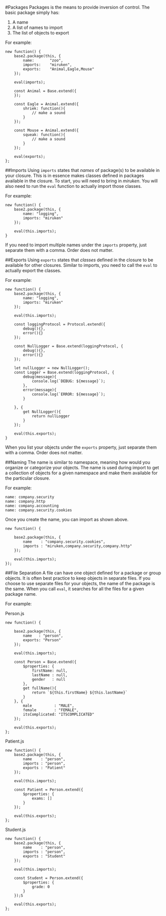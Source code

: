 #Packages
Packages is the means to provide inversion of control. The basic package simply has:

1. A name
2. A list of names to import
3. The list of objects to export

For example:

    new function() {
        base2.package(this, {
            name:       "zoo",
            imports:    "miruken",
            exports:    "Animal,Eagle,Mouse"
        });

        eval(imports);

        const Animal = Base.extend({
        });

        const Eagle = Animal.extend({
            shriek: function(){
                // make a sound
            }
        });

        const Mouse = Animal.extend({
            squeak: function(){
                // make a sound
            }
        });

        eval(exports);
    };

##Imports
Using `imports` states that *names* of package(s) to be available in your closure. This is in essence makes classes defined in packages available in the closure. To start, you will need to bring in *miruken*. You will also need to run the `eval` function to actually import those classes.

For example:

    new function() {
        base2.package(this, {
            name: "logging",
            imports: "miruken"
        });

        eval(this.imports);
    }

If you need to import multiple names under the `imports` property, just separate them with a comma. Order does not matter.

##Exports
Using `exports` states that *classes* defined in the closure to be available for other closures. Similar to imports, you need to call the `eval` to actually export the classes.

For example:

    new function() {
        base2.package(this, {
            name: "logging",
            imports: "miruken"
        });

        eval(this.imports);

        const loggingProtocol = Protocol.extend({
            debug(){},
            error(){}
        });

        const NullLogger = Base.extend(loggingProtocol, {
            debug(){},
            error(){}
        });

        let nullLogger = new NullLogger();
        const Logger = Base.extend(loggingProtocol, {
            debug(message){
                console.log(`DEBUG: ${message}`);
            },
            error(message){
                console.log(`ERROR: ${message}`);
            }

        }, {
            get NullLogger(){
                return nullLogger
            }
        }); 

        eval(this.exports);
    }

When you list your objects under the `exports` property, just separate them with a comma. Order does not matter.

##Naming
The name is similar to namespace, meaning how would you organize or categorize your objects. The name is used during import to get a collection of objects for a given namespace and make them available for the particular closure.

For example:

    name: company.security
    name: company.http
    name: company.accounting
    name: company.security.cookies

Once you create the name, you can import as shown above.

    new function() {

        base2.package(this, {
            name    : "company.security.cookies",
            imports : "miruken,company.security,company.http"
        });

        eval(this.imports);
    });



##File Separation
A file can have one object defined for a package or group objects. It is often best practice to keep objects in separate files. If you choose to use separate files for your objects, the name of the package is the same. When you call `eval`, it searches for all the files for a given package name.

For example:

Person.js

    new function() {

        base2.package(this, {
            name   : "person",
            exports: "Person"
        });

        eval(this.imports);

        const Person = Base.extend({
            $properties: {
                firstName: null,
                lastName : null,
                gender   : null
            },
            get fullName(){
                return `${this.firstName} ${this.lastName}`
            }
        }, {
            male          : "MALE",
            female        : "FEMALE",
            itsComplicated: "ITSCOMPLICATED"
        });

        eval(this.exports);
    };

Patient.js

    new function() {
        base2.package(this, {
            name    : "person",
            imports : "person",
            exports : "Patient"
        });

        eval(this.imports);

        const Patient = Person.extend({
            $properties: {
                exams: []
            }
        });

        eval(this.exports);
    };

Student.js

    new function() {
        base2.package(this, {
            name    : "person",
            imports : "person",
            exports : "Student"
        });

        eval(this.imports);

        const Student = Person.extend({
            $properties: {
                grade: 0
            }
        });S

        eval(this.exports);
    };
